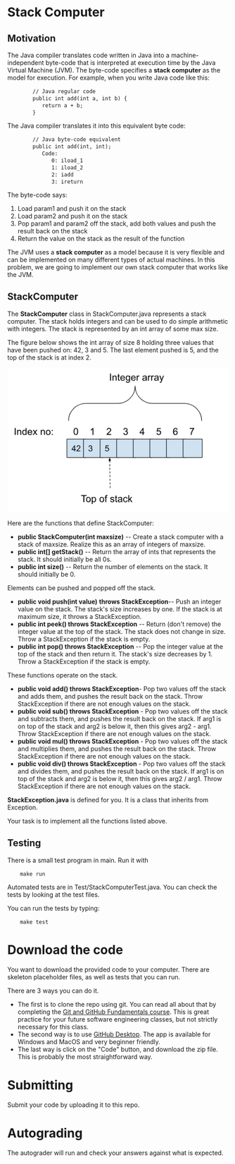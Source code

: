 # Stack Computer

<!--- The assignment writeup is available [here](https://docs.google.com/document/d/1DYW5PhKKstGwk7F7TfmvbcBtNpa1lR5h8k2KiszKSiM/edit?usp=sharing). --->

## Motivation

The Java compiler translates code written in Java into a machine-independent byte-code that is interpreted at execution time by the Java Virtual Machine (JVM). The byte-code specifies a **stack computer** as the model for execution. For example, when you write Java code like this:


```
        // Java regular code
        public int add(int a, int b) {
           return a + b;
        }
```


The Java compiler translates it into this equivalent byte code:


```
        // Java byte-code equivalent
        public int add(int, int);
           Code:
              0: iload_1
              1: iload_2
              2: iadd
              3: ireturn
```


The byte-code says:



1. Load param1 and push it on the stack
2. Load param2 and push it on the stack
3. Pop param1 and param2 off the stack, add both values and push the result back on the stack
4. Return the value on the stack as the result of the function

The JVM uses a **stack computer** as a model because it is very flexible and can be implemented on many different types of actual machines. In this problem, we are going to implement our own stack computer that works like the JVM.


## StackComputer

The **StackComputer** class in StackComputer.java represents a stack computer. The stack holds integers and can be used to do simple arithmetic with integers. The stack is represented by an int array of some max size.

The figure below shows the int array of size 8 holding three values that have been pushed on: 42, 3 and 5. The last element pushed is 5, and the top of the stack is at index 2.


![drawing](images/stack.png)

Here are the functions that define StackComputer:



* **public StackComputer(int maxsize)** -- Create a stack computer with a stack of maxsize. Realize this as an array of integers of maxsize.
* **public int[] getStack()** -- Return the array of ints that represents the stack. It should initially be all 0s.
* **public int size()** -- Return the number of elements on the stack. It should initially be 0.

Elements can be pushed and popped off the stack.



* **public void push(int value)** **throws StackException**-- Push an integer value on the stack. The stack's size increases by one. If the stack is at maximum size, it throws a StackException.
* **public int peek() throws StackException** -- Return (don't remove) the integer value at the top of the stack. The stack does not change in size. Throw a StackException if the stack is empty.
* **public int pop() throws StackException** -- Pop the integer value at the top of the stack and then return it. The stack's size decreases by 1.  Throw a StackException if the stack is empty.

These functions operate on the stack.



* **public void add() throws StackException**- Pop two values off the stack and adds them, and pushes the result back on the stack. Throw StackException if there are not enough values on the stack.
* **public void sub() throws StackException** - Pop two values off the stack and subtracts them, and pushes the result back on the stack. If arg1 is on top of the stack and arg2 is below it, then this gives arg2 - arg1. Throw StackException if there are not enough values on the stack.
* **public void mul() throws StackException** - Pop two values off the stack and multiplies them, and pushes the result back on the stack. Throw StackException if there are not enough values on the stack.
* **public void div() throws StackException** - Pop two values off the stack and divides them, and pushes the result back on the stack. If arg1 is on top of the stack and arg2 is below it, then this gives arg2 / arg1. Throw StackException if there are not enough values on the stack.

**StackException.java** is defined for you. It is a class that inherits from Exception. 

Your task is to implement all the functions listed above.


## Testing

There is a small test program in main. Run it with
```
	make run
```
Automated tests are in Test/StackComputerTest.java. You can check the tests by looking at the test files. 

You can run the tests by typing:
```
	make test
```

# Download the code
You want to download the provided code to your computer. There are skeleton placeholder files, as well as tests that you can run.

There are 3 ways you can do it.
- The first is to clone the repo using git. You can read all about that by completing the [Git and GitHub Fundamentals course](https://classroom.github.com/a/IKPSLbSi). This is great practice for your future software engineering classes, but not strictly necessary for this class.
- The second way is to use [GitHub Desktop](https://desktop.github.com/). The app is available for Windows and MacOS and very beginner friendly.
- The last way is click on the "Code" button, and download the zip file. This is probably the most straightforward way.

# Submitting
Submit your code by uploading it to this repo.

# Autograding
The autograder will run and check your answers against what is expected.



